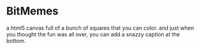 BitMemes
==========

a html5 canvas full of a bunch of squares that you can color.
and just when you thought the fun was all over, you can add
a snazzy caption at the bottom.

